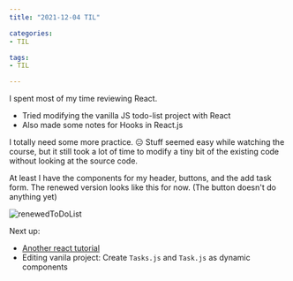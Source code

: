 ```yaml
---
title: "2021-12-04 TIL"

categories: 
- TIL

tags:
- TIL

---
```


I spent most of my time reviewing React.

- Tried modifying the vanilla JS todo-list project with React
- Also made some notes for Hooks in React.js

I totally need some more practice. 😑 Stuff seemed easy while watching the course, but it still took a lot of time to modify a tiny bit of the existing code without looking at the source code. 

At least I have the components for my header, buttons, and the add task form. The renewed version looks like this for now. (The button doesn't do anything yet)

![renewedToDoList](![image](https://user-images.githubusercontent.com/54295374/144714672-3322f517-8c10-47f7-9e81-199706c5a193.png))

Next up:

- [Another react tutorial](https://reactjs.org/docs/getting-started.html)
- Editing vanila project: Create `Tasks.js` and `Task.js` as dynamic components